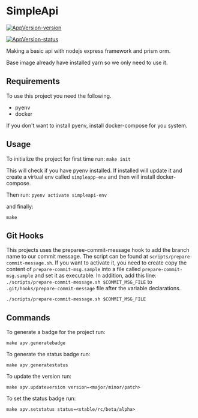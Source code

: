 # SimpleApi

[![AppVersion-version](https://img.shields.io/badge/AppVersion-1.0.0-brightgreen.svg?style=flat)](https://github.com/delvedor/appversion?#version)

[![AppVersion-status](https://img.shields.io/badge/Status-beta-brightgreen.svg?style=flat)](https://github.com/delvedor/appversion?#status)

Making a basic api with nodejs express framework and prism orm.

Base image already have installed yarn so we only need to use it.

## Requirements

To use this project you need the following.

- pyenv
- docker

If you don't want to install pyenv, install docker-compose for you system.

## Usage

To initialize the project for first time run:
`make init`

This will check if you have pyenv installed. If installed will update it and
create a virtual env called `simpleapp-env` and then will install docker-compose.

Then run:
`pyenv activate simpleapi-env`

and finally:

`make`

## Git Hooks

This projects uses the preparee-commit-message hook to add the branch name to our commit message. The script can be found at `scripts/prepare-commit-message.sh`. If you want to activate it, you need to
create copy the content of `prepare-commit-msg.sample` into a file called  `prepare-commit-msg.sample` and set it as executable. In addition, add this line: `./scripts/prepare-commit-message.sh $COMMIT_MSG_FILE` to `.git/hooks/prepare-commit-message` file after the variable declarations.

`./scripts/prepare-commit-message.sh $COMMIT_MSG_FILE`

## Commands

To generate a badge for the project run:

`make apv.generatebadge`

To generate the status badge run:

`make apv.generatestatus`

To update the version run:

`make apv.updateversion version=<major/minor/patch>`

To set the status badge run:

`make apv.setstatus status=<stable/rc/beta/alpha>`
